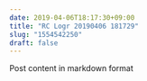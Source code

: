 ```yaml
---
date: 2019-04-06T18:17:30+09:00
title: "RC Logr 20190406 181729"
slug: "1554542250"
draft: false
---
```


Post content in markdown format
